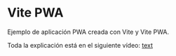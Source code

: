 # Vite PWA

Ejemplo de aplicación PWA creada con Vite y Vite PWA.

Toda la explicación está en el siguiente vídeo: [text](https://www.youtube.com/watch?v=4tzBoSJZIjI&lc=UgyW8M0p0ebHMb3QysR4AaABAg)
